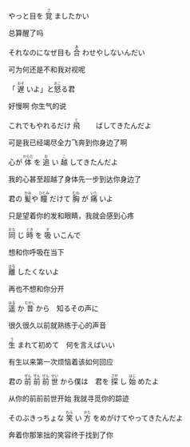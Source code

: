 やっと目を  <ruby>覚<rt>さ</rt></ruby> ましたかい

总算醒了吗


それなのになぜ目も <ruby>合<rt>あ</rt></ruby> わせやしないんだい

可为何还是不和我对视呢


「  <ruby>遅<rt>おそ</rt></ruby> いよ」と<ruby>怒<rt>おこ</rt></ruby>る君

好慢啊 你生气的说


これでもやれるだけ <ruby>飛<rt>と</rt></ruby> 　　ばしてきたんだよ

可是我已经竭尽全力飞奔到你身边了啊


心が <ruby>体<rt>からだ</rt></ruby> を <ruby>追<rt>お</rt></ruby> い <ruby>越<rt>こ</rt></ruby> してきたんだよ

我的心甚至超越了身体先一步到达你身边了　
　

君の <ruby>髪<rt>かみ </rt></ruby> や <ruby>瞳<rt> ひとみ</rt></ruby> だけて <ruby>胸<rt> むね</rt></ruby> が <ruby>痛<rt> いた</rt></ruby> いよ

只是望着你的发和眼睛，我就会感到心疼　


<ruby>同<rt>おな</rt></ruby> じ <ruby>時<rt>とき</rt></ruby> を <ruby>吸<rt>す</rt></ruby> いこんで

想和你呼吸在当下

<ruby>離<rt>はな</rt></ruby> したくないよ

再也不想和你分开

<ruby>遥<rt>はる</rt></ruby> か <ruby>昔<rt>むかし</rt></ruby> から　知るその声に　

很久很久以前就熟练于心的声音

<ruby>生<rt>う</rt></ruby> まれて初めて　何を言えばいい

有生以来第一次烦恼着该如何回应


君の <ruby>前<rt>ぜん</rt></ruby> <ruby>前<rt>ぜん</rt></ruby> <ruby>前<rt>ぜん</rt></ruby> <ruby>世<rt>せい</rt></ruby> から僕は　君を <ruby>探<rt>さが</rt></ruby> し <ruby>始<rt>はじ</rt></ruby> めたよ

从你的前前前世开始 我就寻觅你的踪迹

そのぶきっちょな <ruby>笑<rt>わら</rt></ruby> い <ruby>方<rt>かた</rt></ruby> をめがけてやってきたんだよ

奔着你那笨拙的笑容终于找到了你